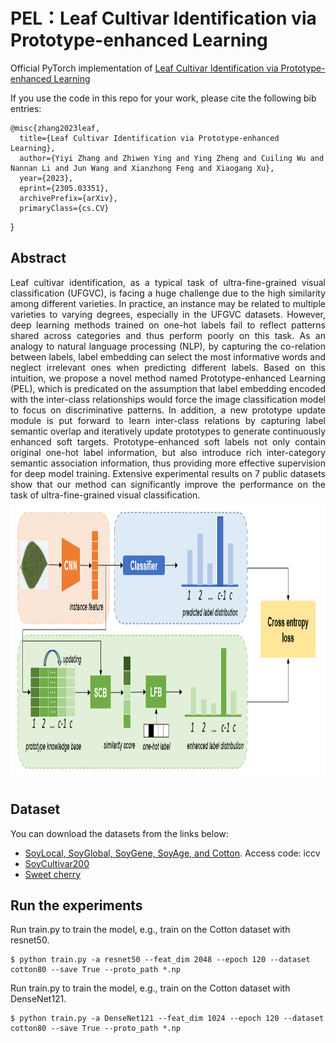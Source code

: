 # PEL：Leaf Cultivar Identification via Prototype-enhanced Learning

Official PyTorch implementation of [Leaf Cultivar Identification via Prototype-enhanced Learning](https://arxiv.org/abs/2305.03351)

If you use the code in this repo for your work, please cite the following bib entries:

    @misc{zhang2023leaf,
      title={Leaf Cultivar Identification via Prototype-enhanced Learning}, 
      author={Yiyi Zhang and Zhiwen Ying and Ying Zheng and Cuiling Wu and Nannan Li and Jun Wang and Xianzhong Feng and Xiaogang Xu},
      year={2023},
      eprint={2305.03351},
      archivePrefix={arXiv},
      primaryClass={cs.CV}
}

## Abstract
<div style="text-align:justify"> Leaf cultivar identification, as a typical task of ultra-fine-grained visual classification (UFGVC), is facing a huge challenge due to the high similarity among different varieties. In practice, an instance may be related to multiple varieties to varying degrees, especially in the UFGVC datasets. However, deep learning methods trained on one-hot labels fail to reflect patterns shared across categories and thus perform poorly on this task. As an analogy to natural language processing (NLP), by capturing the co-relation between labels, label embedding can select the most informative words and neglect irrelevant ones when predicting different labels. Based on this intuition, we propose a novel method named Prototype-enhanced Learning (PEL), which is predicated on the assumption that label embedding encoded with the inter-class relationships would force the image classification model to focus on discriminative patterns. In addition, a new prototype update module is put forward to learn inter-class relations by capturing label semantic overlap and iteratively update prototypes to generate continuously enhanced soft targets. Prototype-enhanced soft labels not only contain original one-hot label information, but also introduce rich inter-category semantic association information, thus providing more effective supervision for deep model training. Extensive experimental results on 7 public datasets show that our method can significantly improve the performance on the task of ultra-fine-grained visual classification. </div>

<img src='framework.png' width='1280' height='450'>

## Dataset
You can download the datasets from the links below:

+ [SoyLocal, SoyGlobal, SoyGene, SoyAge, and Cotton](https://pan.baidu.com/s/1bPJYmFGWJg2eTr5Ipfw6uA). Access code: iccv
+ [SoyCultivar200](https://drive.google.com/file/d/1XsWZPYYrDsCwAy5r4t3I1F_lOOrGGhgf/view)
+ [Sweet cherry](https://github.com/WeizhenLiuBioinform/mfcis)


## Run the experiments
Run train.py to train the model, e.g., train on the Cotton dataset with resnet50.

    $ python train.py -a resnet50 --feat_dim 2048 --epoch 120 --dataset cotton80 --save True --proto_path *.np
  
Run train.py to train the model, e.g., train on the Cotton dataset with DenseNet121.

    $ python train.py -a DenseNet121 --feat_dim 1024 --epoch 120 --dataset cotton80 --save True --proto_path *.np
